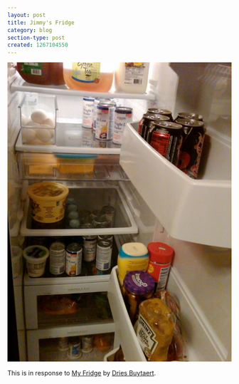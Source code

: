 ```yaml
---
layout: post
title: Jimmy's Fridge
category: blog
section-type: post
created: 1267104550
---
```

![Jimmy's Fridge](/img/blog/2010/02/fridge.jpg)

<!--more-->

This is in response to [My Fridge](http://buytaert.net/my-fridge) by
[Dries Buytaert](http://buytaert.net).

